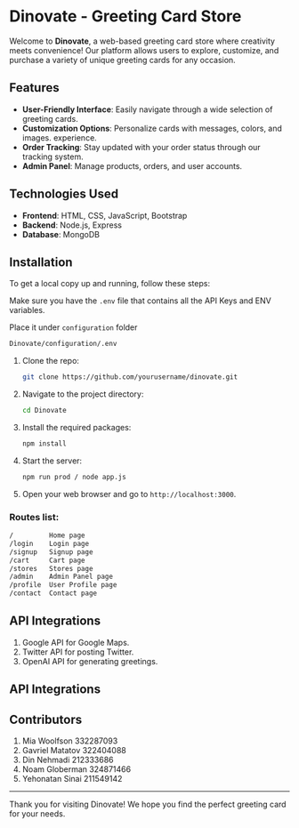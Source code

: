
# Dinovate - Greeting Card Store

Welcome to **Dinovate**, a web-based greeting card store where creativity meets convenience! Our platform allows users to explore, customize, and purchase a variety of unique greeting cards for any occasion.

## Features

- **User-Friendly Interface**: Easily navigate through a wide selection of greeting cards.
- **Customization Options**: Personalize cards with messages, colors, and images.
 experience.
- **Order Tracking**: Stay updated with your order status through our tracking system.
- **Admin Panel**: Manage products, orders, and user accounts.

## Technologies Used

- **Frontend**: HTML, CSS, JavaScript, Bootstrap
- **Backend**: Node.js, Express
- **Database**: MongoDB

## Installation

To get a local copy up and running, follow these steps:

Make sure you have the `.env` file that contains all the API Keys and ENV variables.

Place it under `configuration` folder
```bash
Dinovate/configuration/.env
```

1. Clone the repo:
   ```bash
   git clone https://github.com/yourusername/dinovate.git
   ```
2. Navigate to the project directory:
   ```bash
   cd Dinovate
   ```
3. Install the required packages:
   ```bash
   npm install
   ```
4. Start the server:
   ```bash
   npm run prod / node app.js
   ```
5. Open your web browser and go to `http://localhost:3000`.

### Routes list:

```bash
/         Home page
/login    Login page
/signup   Signup page
/cart     Cart page
/stores   Stores page
/admin    Admin Panel page
/profile  User Profile page
/contact  Contact page
```

## API Integrations
1. Google API for Google Maps.
2. Twitter API for posting Twitter.
3. OpenAI API for generating greetings.


## API Integrations


## Contributors
1. Mia Woolfson 332287093
2. Gavriel Matatov 322404088
3. Din Nehmadi 212333686
4. Noam Globerman 324871466
5. Yehonatan Sinai 211549142

---

Thank you for visiting Dinovate! We hope you find the perfect greeting card for your needs.

